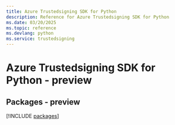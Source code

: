 ```yaml
---
title: Azure Trustedsigning SDK for Python
description: Reference for Azure Trustedsigning SDK for Python
ms.date: 03/20/2025
ms.topic: reference
ms.devlang: python
ms.service: trustedsigning
---
```

# Azure Trustedsigning SDK for Python - preview
## Packages - preview
[!INCLUDE [packages](trustedsigning-index.md)]